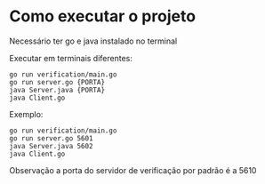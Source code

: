 # Como executar o projeto

Necessário ter go e java instalado no terminal

Executar em terminais diferentes:

```
go run verification/main.go
go run server.go {PORTA}
java Server.java {PORTA}
java Client.go
```

Exemplo: 

```
go run verification/main.go
go run server.go 5601
java Server.java 5602
java Client.go
```

Observação a porta do servidor de verificação por padrão é a 5610